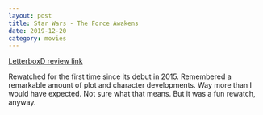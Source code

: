 ```yaml
---
layout: post
title: Star Wars - The Force Awakens
date: 2019-12-20
category: movies
---
```

 
[LetterboxD review link](https://letterboxd.com/samarthbhaskar/film/star-wars-the-force-awakens/1/)

Rewatched for the first time since its debut in 2015. Remembered a remarkable amount of plot and character developments. Way more than I would have expected. Not sure what that means. But it was a fun rewatch, anyway.